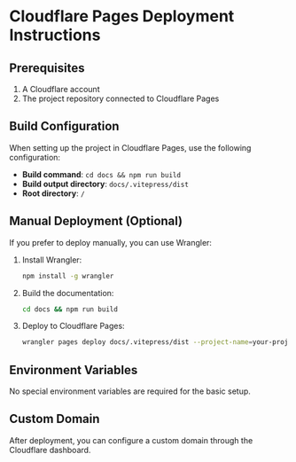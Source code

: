 # Cloudflare Pages Deployment Instructions

## Prerequisites

1. A Cloudflare account
2. The project repository connected to Cloudflare Pages

## Build Configuration

When setting up the project in Cloudflare Pages, use the following configuration:

- **Build command**: `cd docs && npm run build`
- **Build output directory**: `docs/.vitepress/dist`
- **Root directory**: `/`

## Manual Deployment (Optional)

If you prefer to deploy manually, you can use Wrangler:

1. Install Wrangler:
   ```bash
   npm install -g wrangler
   ```

2. Build the documentation:
   ```bash
   cd docs && npm run build
   ```

3. Deploy to Cloudflare Pages:
   ```bash
   wrangler pages deploy docs/.vitepress/dist --project-name=your-project-name
   ```

## Environment Variables

No special environment variables are required for the basic setup.

## Custom Domain

After deployment, you can configure a custom domain through the Cloudflare dashboard.